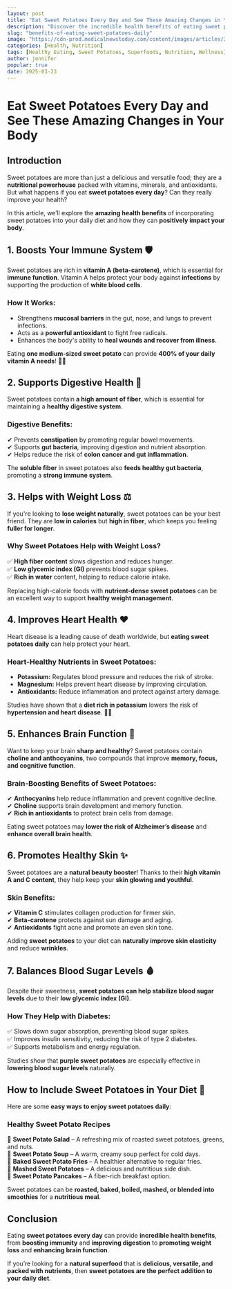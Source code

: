 ```yaml
---
layout: post
title: "Eat Sweet Potatoes Every Day and See These Amazing Changes in Your Body"
description: "Discover the incredible health benefits of eating sweet potatoes daily, including improved digestion, weight management, and enhanced immunity."
slug: "benefits-of-eating-sweet-potatoes-daily"
image: "https://cdn-prod.medicalnewstoday.com/content/images/articles/281/281438/sweet-potatoes-chopped-on-a-wooden-surface.jpg"
categories: [Health, Nutrition]
tags: [Healthy Eating, Sweet Potatoes, Superfoods, Nutrition, Wellness]
author: jennifer
popular: true
date: 2025-03-23
---
```


# Eat Sweet Potatoes Every Day and See These Amazing Changes in Your Body

## Introduction

Sweet potatoes are more than just a delicious and versatile food; they are a **nutritional powerhouse** packed with vitamins, minerals, and antioxidants. But what happens if you eat **sweet potatoes every day**? Can they really improve your health?

In this article, we’ll explore the **amazing health benefits** of incorporating sweet potatoes into your daily diet and how they can **positively impact your body**.

## 1. Boosts Your Immune System 🛡️

Sweet potatoes are rich in **vitamin A (beta-carotene)**, which is essential for **immune function**. Vitamin A helps protect your body against **infections** by supporting the production of **white blood cells**.

### **How It Works:**
- Strengthens **mucosal barriers** in the gut, nose, and lungs to prevent infections.
- Acts as a **powerful antioxidant** to fight free radicals.
- Enhances the body's ability to **heal wounds and recover from illness**.

Eating **one medium-sized sweet potato** can provide **400% of your daily vitamin A needs**! 🥕🔥

## 2. Supports Digestive Health 💪

Sweet potatoes contain **a high amount of fiber**, which is essential for maintaining a **healthy digestive system**.

### **Digestive Benefits:**
✔ Prevents **constipation** by promoting regular bowel movements.  
✔ Supports **gut bacteria**, improving digestion and nutrient absorption.  
✔ Helps reduce the risk of **colon cancer and gut inflammation**.  

The **soluble fiber** in sweet potatoes also **feeds healthy gut bacteria**, promoting a **strong immune system**.

## 3. Helps with Weight Loss ⚖️

If you're looking to **lose weight naturally**, sweet potatoes can be your best friend. They are **low in calories** but **high in fiber**, which keeps you feeling **fuller for longer**.

### **Why Sweet Potatoes Help with Weight Loss?**
✅ **High fiber content** slows digestion and reduces hunger.  
✅ **Low glycemic index (GI)** prevents blood sugar spikes.  
✅ **Rich in water** content, helping to reduce calorie intake.  

Replacing high-calorie foods with **nutrient-dense sweet potatoes** can be an excellent way to support **healthy weight management**.

## 4. Improves Heart Health ❤️

Heart disease is a leading cause of death worldwide, but **eating sweet potatoes daily** can help protect your heart.

### **Heart-Healthy Nutrients in Sweet Potatoes:**
- **Potassium:** Regulates blood pressure and reduces the risk of stroke.  
- **Magnesium:** Helps prevent heart disease by improving circulation.  
- **Antioxidants:** Reduce inflammation and protect against artery damage.  

Studies have shown that a **diet rich in potassium** lowers the risk of **hypertension and heart disease**. 🍠🥑

## 5. Enhances Brain Function 🧠

Want to keep your brain **sharp and healthy**? Sweet potatoes contain **choline and anthocyanins**, two compounds that improve **memory, focus, and cognitive function**.

### **Brain-Boosting Benefits of Sweet Potatoes:**
✔ **Anthocyanins** help reduce inflammation and prevent cognitive decline.  
✔ **Choline** supports brain development and memory function.  
✔ **Rich in antioxidants** to protect brain cells from damage.  

Eating sweet potatoes may **lower the risk of Alzheimer’s disease** and **enhance overall brain health**.

## 6. Promotes Healthy Skin ✨

Sweet potatoes are a **natural beauty booster**! Thanks to their **high vitamin A and C content**, they help keep your **skin glowing and youthful**.

### **Skin Benefits:**
✔ **Vitamin C** stimulates collagen production for firmer skin.  
✔ **Beta-carotene** protects against sun damage and aging.  
✔ **Antioxidants** fight acne and promote an even skin tone.  

Adding **sweet potatoes** to your diet can **naturally improve skin elasticity** and reduce **wrinkles**.

## 7. Balances Blood Sugar Levels 🩸

Despite their sweetness, **sweet potatoes can help stabilize blood sugar levels** due to their **low glycemic index (GI)**.

### **How They Help with Diabetes:**
✅ Slows down sugar absorption, preventing blood sugar spikes.  
✅ Improves insulin sensitivity, reducing the risk of type 2 diabetes.  
✅ Supports metabolism and energy regulation.  

Studies show that **purple sweet potatoes** are especially effective in **lowering blood sugar levels** naturally.

## How to Include Sweet Potatoes in Your Diet 🍠

Here are some **easy ways to enjoy sweet potatoes daily**:

### **Healthy Sweet Potato Recipes**
🥗 **Sweet Potato Salad** – A refreshing mix of roasted sweet potatoes, greens, and nuts.  
🍲 **Sweet Potato Soup** – A warm, creamy soup perfect for cold days.  
🍟 **Baked Sweet Potato Fries** – A healthier alternative to regular fries.  
🍛 **Mashed Sweet Potatoes** – A delicious and nutritious side dish.  
🍞 **Sweet Potato Pancakes** – A fiber-rich breakfast option.  

Sweet potatoes can be **roasted, baked, boiled, mashed, or blended into smoothies** for a **nutritious meal**.

## Conclusion

Eating **sweet potatoes every day** can provide **incredible health benefits**, from **boosting immunity** and **improving digestion** to **promoting weight loss** and **enhancing brain function**.

If you’re looking for a **natural superfood** that is **delicious, versatile, and packed with nutrients**, then **sweet potatoes are the perfect addition to your daily diet**.
